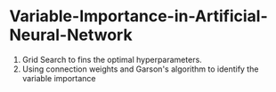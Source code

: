 # Variable-Importance-in-Artificial-Neural-Network
1. Grid Search to fins the optimal hyperparameters. 
2. Using connection weights and Garson's algorithm to identify the variable importance
